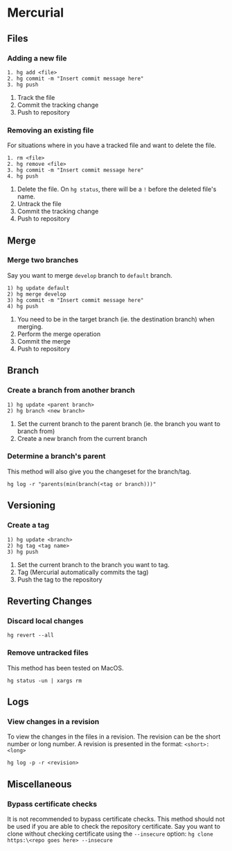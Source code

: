 # Mercurial

## Files
### Adding a new file
```
1. hg add <file>
2. hg commit -m "Insert commit message here"
3. hg push
```
1. Track the file
2. Commit the tracking change
3. Push to repository

### Removing an existing file
For situations where in you have a tracked file and want to delete the file.
```
1. rm <file>
2. hg remove <file>
3. hg commit -m "Insert commit message here"
4. hg push
```
1. Delete the file. On `hg status`, there will be a `!` before the deleted file's name.
2. Untrack the file
4. Commit the tracking change
5. Push to repository

## Merge
### Merge two branches
Say you want to merge `develop` branch to `default` branch.

```
1) hg update default
2) hg merge develop
3) hg commit -m "Insert commit message here"
4) hg push
```
1. You need to be in the target branch (ie. the destination branch) when merging. 
2. Perform the merge operation
3. Commit the merge
4. Push to repository

## Branch
### Create a branch from another branch
```
1) hg update <parent branch>
2) hg branch <new branch>
```
1. Set the current branch to the parent branch (ie. the branch you want to branch from)
2. Create a new branch from the current branch

### Determine a branch's parent 
This method will also give you the changeset for the branch/tag.
```
hg log -r "parents(min(branch(<tag or branch)))"
```

## Versioning
### Create a tag
```
1) hg update <branch>
2) hg tag <tag name>
3) hg push
```
1. Set the current branch to the branch you want to tag.
2. Tag (Mercurial automatically commits the tag)
3. Push the tag to the repository

## Reverting Changes
### Discard local changes
```
hg revert --all
```

### Remove untracked files
This method has been tested on MacOS.
```
hg status -un | xargs rm
```

## Logs
### View changes in a revision
To view the changes in the files in a revision.
The revision can be the short number or long number. A revision is presented in the format: `<short>:<long>`
```
hg log -p -r <revision>
```

## Miscellaneous
### Bypass certificate checks
It is not recommended to bypass certificate checks. This method should not be used if you are able to check the repository certificate.
Say you want to clone without checking certificate using the `--insecure` option: `hg clone https:\<repo goes here> --insecure`
